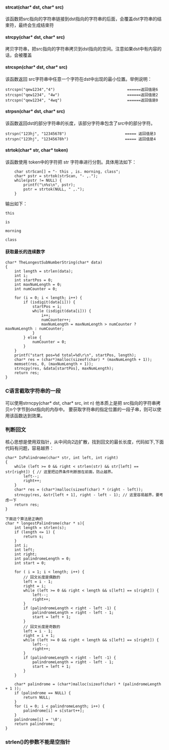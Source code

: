 #### strcat(char* dst, char* src)

该函数把src指向的字符串链接到dst指向的字符串的后面，会覆盖dst字符串的结束符，最终会生成结束符

#### strcpy(char* dst, char* src)

拷贝字符串，把src指向的字符串拷贝到dst指向的空间。注意如果dst中有内容的话，会被覆盖

#### strcspn(char* dst, char* src)

该函数返回 src字符串中任意一个字符在dst中出现的最小位置。举例说明：
```
strcspn("qew1234","4")                                ======返回值是6
strcspn("qew1234", "4w")                              ======返回值是2
strcspn("qew1234", "4wq")                             ======返回值是0
```

#### strpsn(char* dst, char* src)

该函数返回dst的部分字符串的长度，该部分字符串包含了src中的部分字符。
```
strspn("123hj", "12345678")                          ===== 返回值是3
strspn("123hj", "12345678h")                         ===== 返回值是4
```

#### strtok(char* str, char* token)

该函数使用 token中的字符把 str 字符串进行分割。具体用法如下：
```
    char strScan[] = "- this , is. morning, class";
    char* pstr = strtok(strScan, "- ,.");
    while(pstr != NULL) {
        printf("\n%s\n", pstr);
        pstr = strtok(NULL, " ,.");
    }
```
输出如下：
```
this

is

morning

class
```


#### 获取最长的连续数字
```
char* TheLongestSubNumberString(char* data)
{
    int length = strlen(data);
    int i;
    int startPos = 0;
    int maxNumLength = 0;
    int numCounter = 0;

    for (i = 0; i < length; i++) {
        if (isdigit(data[i])) {
            startPos = i;
            while (isdigit(data[i])) {
                i++;
                numCounter++;
                maxNumLength = maxNumLength > numCounter ? maxNumLength : numCounter;
            }
        } else {
            numCounter = 0;
        }
    }
    printf("start pos=%d total=%d\r\n", startPos, length);
    char* res = (char*)malloc(sizeof(char) * (maxNumLength + 1));
    memset(res, 0, (maxNumLength + 1));
    strncpy(res, &data[startPos], maxNumLength);
    return res;
}
```

### C语言截取字符串的一段

可以使用strncpy(char* dst, char* src, int n) 他本质上是把 src指向的字符串拷贝n个字节到dst指向的内存中。
要获取字符串的指定位置的一段子串，则可以使用该函数达到效果。

### 判断回文

核心思想是使用双指针，从中间向2边扩散，找到回文的最长长度，代码如下,下面代码有问题，容易越界：
```
char* IsPalindrome(char* str, int left, int right)
{
    while (left >= 0 && right < strlen(str) && str[left] == str[right]) { // 这里把边界条件判断放在前面，防止越界。
        left--;
        right++;
    }
    char* res = (char*)malloc(sizeof(char) * (right - left));
    strncpy(res, &str[left + 1], right - left - 1); // 这里容易越界，要考虑一下
    return res;
}

下面这个算法是正确的
char * longestPalindrome(char * s){
    int length = strlen(s);
    if (length <= 1) {
        return s;
    }
    int i;
    int left;
    int right;
    int palindromeLength = 0;
    int start = 0;

    for ( i = 1; i < length; i++) {
        // 回文长度是偶数的
        left = i - 1;
        right = i;
        while (left >= 0 && right < length && s[left] == s[right]) {
            left--;
            right++;
        }
        if (palindromeLength < right - left -1) {
            palindromeLength = right - left - 1;
            start = left + 1;
        }
        // 回文长度是奇数的
        left = i - 1;
        right = i + 1;
        while (left >= 0 && right < length && s[left] == s[right]) {
            left--;
            right++;
        }
        if (palindromeLength < right - left -1) {
            palindromeLength = right - left - 1;
            start = left + 1;
        }
    }
    
    char* palindrome = (char*)malloc(sizeof(char) * (palindromeLength + 1 ));
    if (palindrome == NULL) {
        return NULL;
    }
    for (i = 0; i < palindromeLength; i++) {
        palindrome[i] = s[start++];
    }
    palindrome[i] = '\0';
    return palindrome;
}
```

### strlen()的参数不能是空指针

